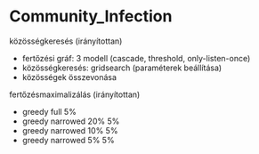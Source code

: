 # Community_Infection

közösségkeresés (irányítottan)
- fertőzési gráf: 3 modell (cascade, threshold, only-listen-once)
- közösségkeresés: gridsearch (paraméterek beállítása)
- közösségek összevonása

fertőzésmaximalizálás (irányítottan)
- greedy full 5%
- greedy narrowed 20% 5%
- greedy narrowed 10% 5%
- greedy narrowed 5% 5%